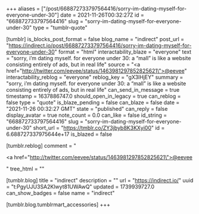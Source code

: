 +++
aliases = ["/post/668872733797564416/sorry-im-dating-myself-for-everyone-under-30"]
date = 2021-11-26T00:32:27Z
id = "668872733797564416"
slug = "sorry-im-dating-myself-for-everyone-under-30"
type = "tumblr-quote"

[tumblr]
is_blocks_post_format = false
blog_name = "indirect"
post_url = "https://indirect.io/post/668872733797564416/sorry-im-dating-myself-for-everyone-under-30"
format = "html"
interactability_blaze = "everyone"
text = "sorry, i&rsquo;m dating myself.  for everyone under 30: a &ldquo;mall&rdquo; is like a website consisting entirely of ads, but in real life"
source = "<a href=\"http://twitter.com/eevee/status/1463981297852825621\">@eevee</a>"
interactability_reblog = "everyone"
reblog_key = "gX3lHjEY"
summary = "sorry, i’m dating myself.  for everyone under 30: a “mall” is like a website consisting entirely of ads, but in real life"
can_send_in_message = true
timestamp = 1637886747.0
should_open_in_legacy = true
can_reblog = false
type = "quote"
is_blaze_pending = false
can_blaze = false
date = "2021-11-26 00:32:27 GMT"
state = "published"
can_reply = false
display_avatar = true
note_count = 0.0
can_like = false
id_string = "668872733797564416"
slug = "sorry-im-dating-myself-for-everyone-under-30"
short_url = "https://tmblr.co/ZY3jbyb8K3KXyi00"
id = 6.688727337975644e+17
is_blazed = false

[tumblr.reblog]
comment = "<p><a href=\"http://twitter.com/eevee/status/1463981297852825621\">@eevee</a></p>"
tree_html = ""

[tumblr.blog]
title = "indirect"
description = ""
url = "https://indirect.io/"
uuid = "t:PgyUJU3SA2Klwyt81UWAwQ"
updated = 1739939727.0
can_show_badges = false
name = "indirect"

[tumblr.blog.tumblrmart_accessories]
+++
